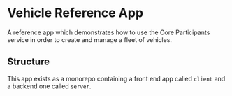 # Vehicle Reference App

A reference app which demonstrates how to use the Core Participants service in order to create and manage a fleet of vehicles.

## Structure

This app exists as a monorepo containing a front end app called `client` and a backend one called `server`.
